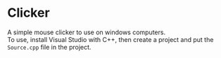 # Clicker
A simple mouse clicker to use on windows computers.  
To use, install Visual Studio with C++, then create a project and put the `Source.cpp` file in the project.
